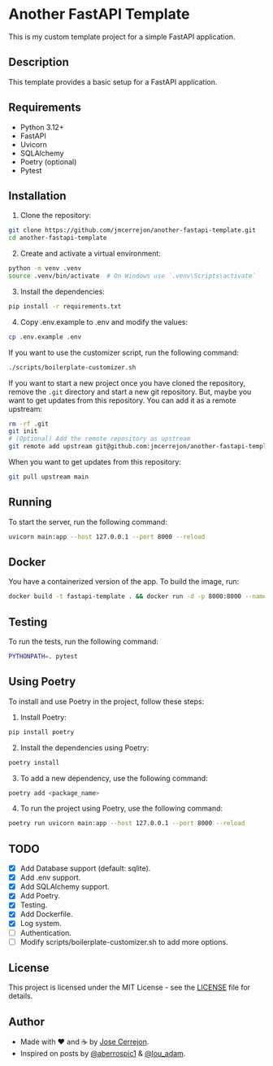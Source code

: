 # Another FastAPI Template

This is my custom template project for a simple FastAPI application.

## Description

This template provides a basic setup for a FastAPI application.

## Requirements

-   Python 3.12+
-   FastAPI
-   Uvicorn
-   SQLAlchemy
-   Poetry (optional)
-   Pytest

## Installation

1. Clone the repository:

```bash
git clone https://github.com/jmcerrejon/another-fastapi-template.git
cd another-fastapi-template
```

2. Create and activate a virtual environment:

```bash
python -m venv .venv
source .venv/bin/activate  # On Windows use `.venv\Scripts\activate`
```

3. Install the dependencies:

```bash
pip install -r requirements.txt
```

4. Copy .env.example to .env and modify the values:

```bash
cp .env.example .env
```

If you want to use the customizer script, run the following command:

```bash
./scripts/boilerplate-customizer.sh
```

If you want to start a new project once you have cloned the repository, remove the `.git` directory and start a new git repository. But, maybe you want to get updates from this repository. You can add it as a remote upstream:

```bash
rm -rf .git
git init
# (Optional) Add the remote repository as upstream
git remote add upstream git@github.com:jmcerrejon/another-fastapi-template.git
```

When you want to get updates from this repository:

```bash
git pull upstream main
```

## Running

To start the server, run the following command:

```bash
uvicorn main:app --host 127.0.0.1 --port 8000 --reload
```

## Docker

You have a containerized version of the app. To build the image, run:

```sh
docker build -t fastapi-template . && docker run -d -p 8000:8000 --name fastapi-container fastapi-template
```

## Testing

To run the tests, run the following command:

```bash
PYTHONPATH=. pytest
```

## Using Poetry

To install and use Poetry in the project, follow these steps:

1. Install Poetry:

```bash
pip install poetry
```

2. Install the dependencies using Poetry:

```bash
poetry install
```

3. To add a new dependency, use the following command:

```bash
poetry add <package_name>
```

4. To run the project using Poetry, use the following command:

```bash
poetry run uvicorn main:app --host 127.0.0.1 --port 8000 --reload
```

## TODO

-   [x] Add Database support (default: sqlite).
-   [x] Add .env support.
-   [x] Add SQLAlchemy support.
-   [x] Add Poetry.
-   [x] Testing.
-   [x] Add Dockerfile.
-   [x] Log system.
-   [ ] Authentication.
-   [ ] Modify scripts/boilerplate-customizer.sh to add more options.

## License

This project is licensed under the MIT License - see the [LICENSE](LICENSE) file for details.

## Author

-   Made with ❤️ and ☕️ by [Jose Cerrejon](mailto:ulysess@gmail.com).
-   Inspired on posts by [@aberrospic1](https://medium.com/@aberrospic1/crud-operations-with-fastapi-c2de026e5862) & [@lou_adam](https://medium.com/@lou_adam/best-practices-for-building-deploying-rest-api-as-data-engineer-concrete-example-with-fastapi-84522745a9f7#7dfc).

